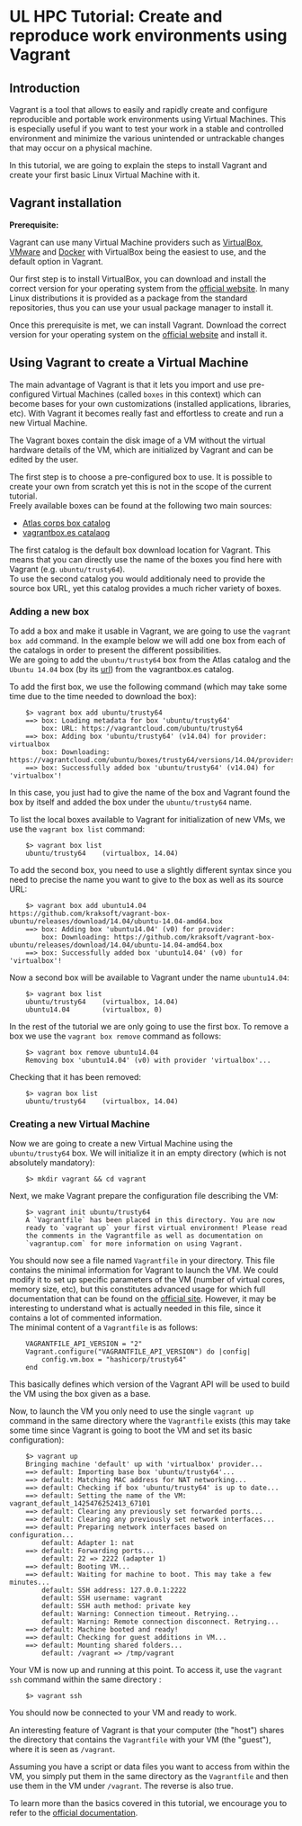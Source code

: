 # UL HPC Tutorial: Create and reproduce work environments using Vagrant

## Introduction

Vagrant is a tool that allows to easily and rapidly create and configure reproducible and portable work environments using Virtual Machines. This is especially useful if you want to test your work in a stable and controlled environment and minimize the various unintended or untrackable changes that may occur on a physical machine.

In this tutorial, we are going to explain the steps to install Vagrant and create your first basic Linux Virtual Machine with it.

## Vagrant installation

**Prerequisite:**

Vagrant can use many Virtual Machine providers such as [VirtualBox](https://www.virtualbox.org/), [VMware](http://www.vmware.com/) and [Docker](https://www.docker.com/) with VirtualBox being the easiest to use, and the default option in Vagrant.

Our first step is to install VirtualBox, you can download and install the correct version for your operating system from the [official website](https://www.virtualbox.org/wiki/Downloads). In many Linux distributions it is provided as a package from the standard repositories, thus you can use your usual package manager to install it.

Once this prerequisite is met, we can install Vagrant. Download the correct version for your operating system on the [official website](http://www.vagrantup.com/downloads) and install it.

## Using Vagrant to create a Virtual Machine

The main advantage of Vagrant is that it lets you import and use pre-configured Virtual Machines (called `boxes` in this context) which can become bases for your own customizations (installed applications, libraries, etc). With Vagrant it becomes really fast and effortless to create and run a new Virtual Machine.

The Vagrant boxes contain the disk image of a VM without the virtual hardware details of the VM, which are initialized by Vagrant and can be edited by the user.

The first step is to choose a pre-configured box to use. It is possible to create your own from scratch yet this is not in the scope of the current tutorial.  
Freely available boxes can be found at the following two main sources:

- [Atlas corps box catalog](https://atlas.hashicorp.com/boxes/search)
- [vagrantbox.es catalaog](http://www.vagrantbox.es/)

The first catalog is the default box download location for Vagrant. This means that you can directly use the name of the boxes you find here with Vagrant (e.g. `ubuntu/trusty64`).  
To use the second catalog you would additionaly need to provide the source box URL, yet this catalog provides a much richer variety of boxes.

### Adding a new box

To add a box and make it usable in Vagrant, we are going to use the `vagrant box add` command. In the example below we will add one box from each of the catalogs in order to present the different possibilities.  
We are going to add the `ubuntu/trusty64` box from the Atlas catalog and the `Ubuntu 14.04` box (by its [url](https://github.com/kraksoft/vagrant-box-ubuntu/releases/download/14.04/ubuntu-14.04-amd64.box)) from the vagrantbox.es catalog.

To add the first box, we use the following command (which may take some time due to the time needed to download the box):

        $> vagrant box add ubuntu/trusty64
        ==> box: Loading metadata for box 'ubuntu/trusty64'
            box: URL: https://vagrantcloud.com/ubuntu/trusty64
        ==> box: Adding box 'ubuntu/trusty64' (v14.04) for provider: virtualbox
            box: Downloading: https://vagrantcloud.com/ubuntu/boxes/trusty64/versions/14.04/providers/virtualbox.box
        ==> box: Successfully added box 'ubuntu/trusty64' (v14.04) for 'virtualbox'!
In this case, you just had to give the name of the box and Vagrant found the box by itself and added the box under the `ubuntu/trusty64` name.

To list the local boxes available to Vagrant for initialization of new VMs, we use the `vagrant box list` command:

        $> vagrant box list
        ubuntu/trusty64    (virtualbox, 14.04)

To add the second box, you need to use a slightly different syntax since you need to precise the name you want to give to the box as well as its source URL:

        $> vagrant box add ubuntu14.04 https://github.com/kraksoft/vagrant-box-ubuntu/releases/download/14.04/ubuntu-14.04-amd64.box
        ==> box: Adding box 'ubuntu14.04' (v0) for provider: 
            box: Downloading: https://github.com/kraksoft/vagrant-box-ubuntu/releases/download/14.04/ubuntu-14.04-amd64.box
        ==> box: Successfully added box 'ubuntu14.04' (v0) for 'virtualbox'!
Now a second box will be available to Vagrant under the name `ubuntu14.04`:

        $> vagrant box list
        ubuntu/trusty64    (virtualbox, 14.04)
        ubuntu14.04        (virtualbox, 0)

In the rest of the tutorial we are only going to use the first box. To remove a box we use the `vagrant box remove` command as follows:

        $> vagrant box remove ubuntu14.04
        Removing box 'ubuntu14.04' (v0) with provider 'virtualbox'...
Checking that it has been removed:

        $> vagran box list
        ubuntu/trusty64    (virtualbox, 14.04)

### Creating a new Virtual Machine

Now we are going to create a new Virtual Machine using the `ubuntu/trusty64` box. 
We will initialize it in an empty directory (which is not absolutely mandatory):

        $> mkdir vagrant && cd vagrant

Next, we make Vagrant prepare the configuration file describing the VM:

        $> vagrant init ubuntu/trusty64
        A `Vagrantfile` has been placed in this directory. You are now
        ready to `vagrant up` your first virtual environment! Please read
        the comments in the Vagrantfile as well as documentation on
        `vagrantup.com` for more information on using Vagrant.
You should now see a file named `Vagrantfile` in your directory. This file contains the minimal information for Vagrant to launch the VM. We could modify it to set up specific parameters of the VM (number of virtual cores, memory size, etc), but this constitutes advanced usage for which full documentation that can be found on the [official site](http://docs.vagrantup.com/v2/). However, it may be interesting to understand what is actually needed in this file, since it contains a lot of commented information.  
The minimal content of a `Vagrantfile` is as follows:

        VAGRANTFILE_API_VERSION = "2"
        Vagrant.configure("VAGRANTFILE_API_VERSION") do |config|
            config.vm.box = "hashicorp/trusty64"
        end
This basically defines which version of the Vagrant API will be used to build the VM using the box given as a base.

Now, to launch the VM you only need to use the single `vagrant up` command in the same directory where the `Vagrantfile` exists (this may take some time since Vagrant is going to boot the VM and set its basic configuration):

        $> vagrant up
        Bringing machine 'default' up with 'virtualbox' provider...
        ==> default: Importing base box 'ubuntu/trusty64'...
        ==> default: Matching MAC address for NAT networking...
        ==> default: Checking if box 'ubuntu/trusty64' is up to date...
        ==> default: Setting the name of the VM: vagrant_default_1425476252413_67101
        ==> default: Clearing any previously set forwarded ports...
        ==> default: Clearing any previously set network interfaces...
        ==> default: Preparing network interfaces based on configuration...
            default: Adapter 1: nat
        ==> default: Forwarding ports...
            default: 22 => 2222 (adapter 1)
        ==> default: Booting VM...
        ==> default: Waiting for machine to boot. This may take a few minutes...
            default: SSH address: 127.0.0.1:2222
            default: SSH username: vagrant
            default: SSH auth method: private key
            default: Warning: Connection timeout. Retrying...
            default: Warning: Remote connection disconnect. Retrying...
        ==> default: Machine booted and ready!
        ==> default: Checking for guest additions in VM...
        ==> default: Mounting shared folders...
            default: /vagrant => /tmp/vagrant
Your VM is now up and running at this point. To access it, use the `vagrant ssh` command within the same directory :

        $> vagrant ssh
You should now be connected to your VM and ready to work.

An interesting feature of Vagrant is that your computer (the "host") shares the directory that contains the `Vagrantfile` with your VM (the "guest"), where it is seen as `/vagrant`.

Assuming you have a script or data files you want to access from within the VM, you simply put them in the same directory as the `Vagrantfile` and then use them in the VM under `/vagrant`. The reverse is also true.

To learn more than the basics covered in this tutorial, we encourage you to refer to the [official documentation](http://docs.vagrantup.com/v2/).